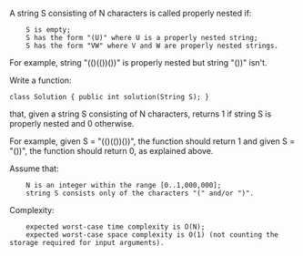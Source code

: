 

A string S consisting of N characters is called properly nested if:

        S is empty;
        S has the form "(U)" where U is a properly nested string;
        S has the form "VW" where V and W are properly nested strings.

For example, string "(()(())())" is properly nested but string "())" isn't.

Write a function:

    class Solution { public int solution(String S); }

that, given a string S consisting of N characters, returns 1 if string S is properly nested and 0 otherwise.

For example, given S = "(()(())())", the function should return 1 and given S = "())", the function should return 0, as explained above.

Assume that:

        N is an integer within the range [0..1,000,000];
        string S consists only of the characters "(" and/or ")".

Complexity:

        expected worst-case time complexity is O(N);
        expected worst-case space complexity is O(1) (not counting the storage required for input arguments).

